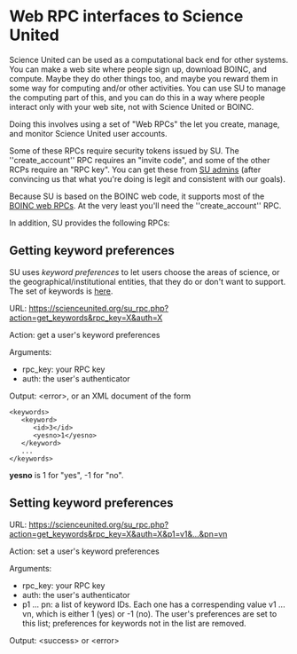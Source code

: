 # Web RPC interfaces to Science United

Science United can be used as a computational back end for other systems.
You can make a web site where people sign up, download BOINC, and compute.
Maybe they do other things too, and maybe you reward them in some way
for computing and/or other activities.
You can use SU to manage the computing part of this,
and you can do this in a way where people interact only with your web site,
not with Science United or BOINC.

Doing this involves using a set of "Web RPCs" the let you create,
manage, and monitor Science United user accounts.

Some of these RPCs require security tokens issued by SU.
The ''create_account'' RPC requires an "invite code",
and some of the other RCPs require an "RPC key".
You can get these from [SU admins](https://scienceunited.org/su_about.php)
(after convincing us that what you're doing is legit and consistent with our goals).

Because SU is based on the BOINC web code, it supports most of the
[BOINC web RPCs](https://boinc.berkeley.edu/trac/wiki/WebRpc).
At the very least you'll need the ''create_account'' RPC.

In addition, SU provides the following RPCs:

## Getting keyword preferences

SU uses *keyword preferences* to let users choose the areas of science,
or the geographical/institutional entities, that they do or don't want to support.
The set of keywords is [here](https://boinc.berkeley.edu/keywords.php?header=html).

URL: https://scienceunited.org/su_rpc.php?action=get_keywords&rpc_key=X&auth=X

Action: get a user's keyword preferences

Arguments:

* rpc_key: your RPC key
* auth: the user's authenticator

Output: \<error>, or an XML document of the form
```
<keywords>
   <keyword>
      <id>3</id>
      <yesno>1</yesno>
   </keyword>
   ...
</keywords>
```

**yesno** is 1 for "yes", -1 for "no".

## Setting keyword preferences

URL: https://scienceunited.org/su_rpc.php?action=get_keywords&rpc_key=X&auth=X&p1=v1&...&pn=vn

Action: set a user's keyword preferences

Arguments:

* rpc_key: your RPC key
* auth: the user's authenticator
* p1 ... pn: a list of keyword IDs. Each one has a correspending value v1 ... vn,
which is either 1 (yes) or -1 (no).
The user's preferences are set to this list;
preferences for keywords not in the list are removed.

Output: \<success> or \<error>
